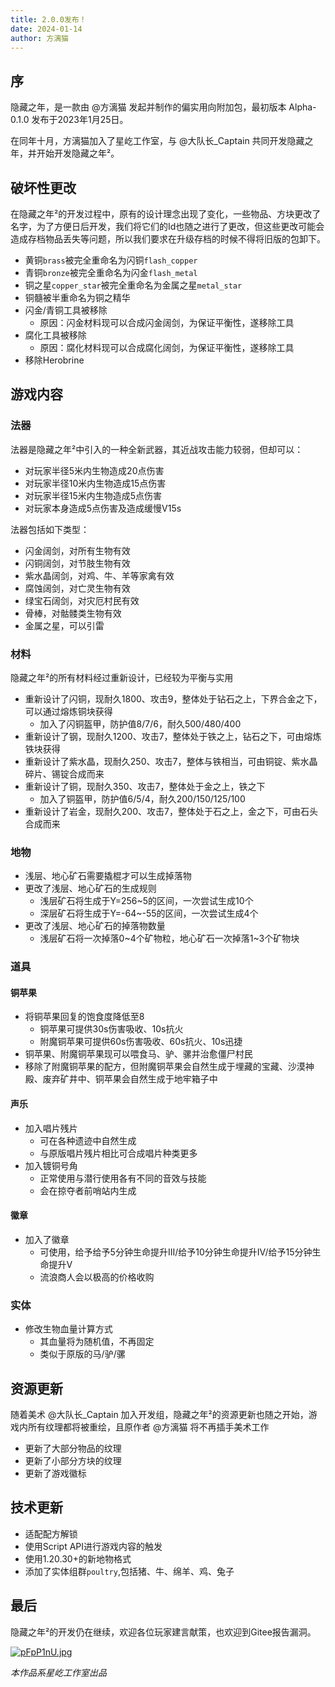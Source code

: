 ```yaml
---
title: 2.0.0发布！
date: 2024-01-14
author: 方漓猫
---
```


<!-- more -->

## 序

隐藏之年，是一款由 @方漓猫 发起并制作的偏实用向附加包，最初版本 Alpha-0.1.0 发布于2023年1月25日。

在同年十月，方漓猫加入了星屹工作室，与 @大队长\_Captain 共同开发隐藏之年，并开始开发隐藏之年²。

## 破坏性更改

在隐藏之年²的开发过程中，原有的设计理念出现了变化，一些物品、方块更改了名字，为了方便日后开发，我们将它们的Id也随之进行了更改，但这些更改可能会造成存档物品丢失等问题，所以我们要求在升级存档的时候不得将旧版的包卸下。

- 黄铜`brass`被完全重命名为闪铜`flash_copper`
- 青铜`bronze`被完全重命名为闪金`flash_metal`
- 铜之星`copper_star`被完全重命名为金属之星`metal_star`
- 铜髓被半重命名为铜之精华
- 闪金/青铜工具被移除
  - 原因：闪金材料现可以合成闪金阔剑，为保证平衡性，遂移除工具
- 腐化工具被移除
  - 原因：腐化材料现可以合成腐化阔剑，为保证平衡性，遂移除工具
- 移除Herobrine

## 游戏内容

### 法器

法器是隐藏之年²中引入的一种全新武器，其近战攻击能力较弱，但却可以：

- 对玩家半径5米内生物造成20点伤害
- 对玩家半径10米内生物造成15点伤害
- 对玩家半径15米内生物造成5点伤害
- 对玩家本身造成5点伤害及造成缓慢Ⅴ15s

法器包括如下类型：

- 闪金阔剑，对所有生物有效
- 闪铜阔剑，对节肢生物有效
- 紫水晶阔剑，对鸡、牛、羊等家禽有效
- 腐蚀阔剑，对亡灵生物有效
- 绿宝石阔剑，对灾厄村民有效
- 骨棒，对骷髅类生物有效
- 金属之星，可以引雷

### 材料

隐藏之年²的所有材料经过重新设计，已经较为平衡与实用

- 重新设计了闪铜，现耐久1800、攻击9，整体处于钻石之上，下界合金之下，可以通过熔炼铜块获得
  - 加入了闪铜盔甲，防护值8/7/6，耐久500/480/400
- 重新设计了钢，现耐久1200、攻击7，整体处于铁之上，钻石之下，可由熔炼铁块获得
- 重新设计了紫水晶，现耐久250、攻击7，整体与铁相当，可由铜锭、紫水晶碎片、锡锭合成而来
- 重新设计了铜，现耐久350、攻击7，整体处于金之上，铁之下
  - 加入了铜盔甲，防护值6/5/4，耐久200/150/125/100
- 重新设计了岩金，现耐久200、攻击7，整体处于石之上，金之下，可由石头合成而来

### 地物

- 浅层、地心矿石需要撬棍才可以生成掉落物
- 更改了浅层、地心矿石的生成规则
  - 浅层矿石将生成于Y=256~5的区间，一次尝试生成10个
  - 深层矿石将生成于Y=-64~-55的区间，一次尝试生成4个
- 更改了浅层、地心矿石的掉落物数量
  - 浅层矿石将一次掉落0~4个矿物粒，地心矿石一次掉落1~3个矿物块

### 道具

#### 铜苹果

- 将铜苹果回复的饱食度降低至8
  - 铜苹果可提供30s伤害吸收、10s抗火
  - 附魔铜苹果可提供60s伤害吸收、60s抗火、10s迅捷
- 铜苹果、附魔铜苹果现可以喂食马、驴、骡并治愈僵尸村民
- 移除了附魔铜苹果的配方，但附魔铜苹果会自然生成于埋藏的宝藏、沙漠神殿、废弃矿井中、铜苹果会自然生成于地牢箱子中

#### 声乐

- 加入唱片残片
  - 可在各种遗迹中自然生成
  - 与原版唱片残片相比可合成唱片种类更多
- 加入镀铜号角
  - 正常使用与潜行使用各有不同的音效与技能
  - 会在掠夺者前哨站内生成

#### 徽章

- 加入了徽章
  - 可使用，给予给予5分钟生命提升III/给予10分钟生命提升IV/给予15分钟生命提升V
  - 流浪商人会以极高的价格收购

### 实体

- 修改生物血量计算方式
  - 其血量将为随机值，不再固定
  - 类似于原版的马/驴/骡

## 资源更新

随着美术 @大队长\_Captain 加入开发组，隐藏之年²的资源更新也随之开始，游戏内所有纹理都将被重绘，且原作者 @方漓猫 将不再插手美术工作

- 更新了大部分物品的纹理
- 更新了小部分方块的纹理
- 更新了游戏徽标

## 技术更新

- 适配配方解锁
- 使用Script API进行游戏内容的触发
- 使用1.20.30+的新地物格式
- 添加了实体组群`poultry`,包括猪、牛、绵羊、鸡、兔子

## 最后

隐藏之年²的开发仍在继续，欢迎各位玩家建言献策，也欢迎到Gitee报告漏洞。

[![pFpP1nU.jpg](https://s11.ax1x.com/2024/01/08/pFpP1nU.jpg)](https://imgse.com/i/pFpP1nU)

_本作品系星屹工作室出品_